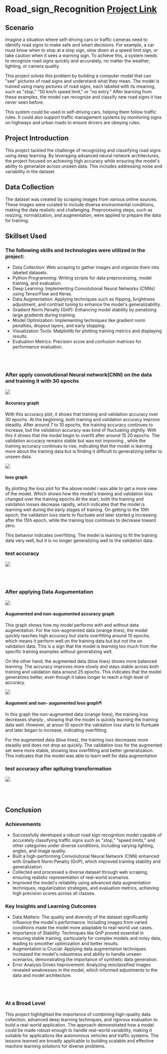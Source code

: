# Road_sign_Recognition [Project Link](https://github.com/remmzytom/Road_sign_Recognition/blob/main/road_sign_recognition.ipynb)


## Scenario

Imagine a situation where self-driving cars or traffic cameras need to identify road signs to make safe and smart decisions. For example, a car must know when to stop at a stop sign, slow down at a speed limit sign, or take caution when it sees a warning sign. To achieve this, a system needs to recognize road signs quickly and accurately, no matter the weather, lighting, or camera quality.

This project solves this problem by building a computer model that can "see" pictures of road signs and understand what they mean. The model is trained using many pictures of road signs, each labeled with its meaning, such as "stop," "50 km/h speed limit," or "no entry." After learning from these examples, the model can recognize and classify new road signs it has never seen before.

This system could be used in self-driving cars, helping them follow traffic rules. It could also support traffic management systems by monitoring signs on highways and urban roads to ensure drivers are obeying rules.


## Project Introduction
This project tackled the challenge of recognizing and classifying road signs using deep learning. By leveraging advanced neural network architectures, the project focused on achieving high accuracy while ensuring the model's ability to generalize across unseen data. This includes addressing noise and variability in the dataset.

## Data Collection
The dataset was created by scraping images from various online sources. These images were curated to include diverse environmental conditions, making the data realistic and challenging. Preprocessing steps, such as resizing, normalization, and augmentation, were applied to prepare the data for training.



## Skillset Used
### The following skills and technologies were utilized in the project:
- Data Collection: Web scraping to gather images and organize them into labeled datasets.
- Python Programming: Writing scripts for data preprocessing, model training, and evaluation.
- Deep Learning: Implementing Convolutional Neural Networks (CNNs) using TensorFlow and Keras.
- Data Augmentation: Applying techniques such as flipping, brightness adjustment, and contrast tuning to enhance the model's generalizability.
- Gradient Norm Penalty (GnP): Enhancing model stability by penalizing large gradients during training.
- Model Optimization: Implementing techniques like gradient norm penalties, dropout layers, and early stopping.
- Visualization Tools: Matplotlib for plotting training metrics and displaying results.
- Evaluation Metrics: Precision score and confusion matrices for performance evaluation.




<br><br>

### After apply convolutional Neural network(CNN) on the data and training it with 30 epochs

![](images/1.png)

#### Accuracy graph
With this accuracy plot, it shows that training and validation accuracy over 30 epochs. At the beginning, both training and validation accuracy improve steadily. After around 7 to 10 epochs, the training accuracy continues to increase, but the validation accuracy was kind of fluctuating slightly. With this it shows that the model begin to overfit after around 15 20 epochs. The validation accuracy remains stable but was not improving , while the training accuracy continues to rise, indicating that the model is learning more about the training data but is finding it difficult to generalizing better to unseen data.

![](images/2.png)
#### loss graph
By plotting the loss plot for the above model i was able to get a more view of the model. Which shows how the model's training and validation loss changed over the training epochs.At the start, both the training and validation losses decrease rapidly, which indicates that the model is learning well during the early stages of training. On getting to the 10th epoch, the validation loss starts to fluctuate and later started g increasing after the 15th epoch, while the training loss continues to decrease toward zero.

This behavior indicates overfitting. The model is learning to fit the training data very well, but it is no longer generalizing well to the validation data.


### test accuracy
![](images/5.png)


<br><br>

### After applying Data Augumentation

![](images/3.png)

#### Augumented and non-augumented accuracy graph

This graph shows how my model performs with and without data augmentation. For the non-augmented data (orange lines), the model quickly reaches high accuracy but starts overfitting around 10 epochs, which means it perform well on the training data but but not the on validation data. This is a sign that the model is learning too much from the specific training examples without generalizing well.

On the other hand, the augmented data (blue lines) shows more balanced learning. The accuracy improves more slowly and stays stable across both training and validation data around 25 epochs. This indicates that the model generalizes better, even though it takes longer to reach a high level of accuracy.


![](images/4.png)

#### Augument and non- augumented loss graph¶
In this graph the non-augmented data (orange lines), the training loss decreases sharply , showing that the model is quickly learning the training data well. However, at aroun 10 epoch the validation loss starts to fluntuate and later began to increase, indicating overfitting.

For the augmented data (blue lines), the training loss decreases more steadily and does not drop as quickly. The validation loss for the augmented set were more stable, showing less overfitting and better generalization. This indicates that the model was able to learn well for data augmentation


### test accuracy after aplluing transformation
![](images/6.png)


<br><br>

## Conclusion
### Achievements
- Successfully developed a robust road sign recognition model capable of accurately classifying traffic signs such as "stop," "speed limits," and other categories under diverse conditions, including varying lighting, angles, and image quality.
- Built a high-performing Convolutional Neural Network (CNN) enhanced with Gradient Norm Penalty (GnP), which improved training stability and generalization.
- Collected and processed a diverse dataset through web scraping, ensuring realistic representation of real-world scenarios.
- Improved the model's reliability using advanced data augmentation techniques, regularization strategies, and evaluation metrics, achieving high precision scores across all classes.



### Key Insights and Learning Outcomes
- Data Matters: The quality and diversity of the dataset significantly influence the model's performance. Including images from varied conditions made the model more adaptable to real-world use cases.
- Importance of Stability: Techniques like GnP proved essential in ensuring stable training, particularly for complex models and noisy data, leading to smoother optimization and better results.
- Augmentation is Crucial: Applying data augmentation techniques increased the model's robustness and ability to handle unseen scenarios, demonstrating the importance of synthetic data generation.
- Error Analysis Drives Improvement: Analyzing misclassified images revealed weaknesses in the model, which informed adjustments to the data and model architecture.

<br><br>

### At a Broad Level
This project highlighted the importance of combining high-quality data collection, advanced deep learning techniques, and rigorous evaluation to build a real-world application. The approach demonstrated how a model could be made robust enough to handle real-world variability, making it suitable for applications like autonomous vehicles and traffic systems. The lessons learned are broadly applicable to building scalable and effective machine learning solutions for diverse problems.



